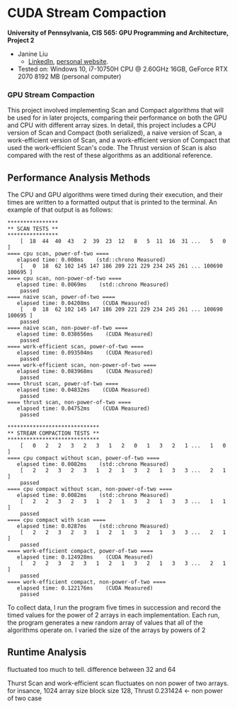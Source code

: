 CUDA Stream Compaction
======================

**University of Pennsylvania, CIS 565: GPU Programming and Architecture, Project 2**

* Janine Liu
  * [LinkedIn](https://www.linkedin.com/in/liujanine/), [personal website](https://www.janineliu.com/).
* Tested on: Windows 10, i7-10750H CPU @ 2.60GHz 16GB, GeForce RTX 2070 8192 MB (personal computer)

### GPU Stream Compaction

This project involved implementing Scan and Compact algorithms that will be used for in later projects, comparing their performance on both the GPU and CPU with different array sizes. In detail, this project includes a CPU version of Scan and Compact (both serialized), a naive version of Scan, a work-efficient version of Scan, and a work-efficient version of Compact that used the work-efficient Scan's code. The Thrust version of Scan is also compared with the rest of these algorithms as an additional reference. 


## Performance Analysis Methods

The CPU and GPU algorithms were timed during their execution, and their times are written to a formatted output that is printed to the terminal. An example of that output is as follows:

```
****************
** SCAN TESTS **
****************
    [  18  44  40  43   2  39  23  12   8   5  11  16  31 ...   5   0 ]
==== cpu scan, power-of-two ====
   elapsed time: 0.008ms    (std::chrono Measured)
    [   0  18  62 102 145 147 186 209 221 229 234 245 261 ... 100690 100695 ]
==== cpu scan, non-power-of-two ====
   elapsed time: 0.0069ms    (std::chrono Measured)
    passed
==== naive scan, power-of-two ====
   elapsed time: 0.04208ms    (CUDA Measured)
    [   0  18  62 102 145 147 186 209 221 229 234 245 261 ... 100690 100695 ]
    passed
==== naive scan, non-power-of-two ====
   elapsed time: 0.038656ms    (CUDA Measured)
    passed
==== work-efficient scan, power-of-two ====
   elapsed time: 0.093504ms    (CUDA Measured)
    passed
==== work-efficient scan, non-power-of-two ====
   elapsed time: 0.083968ms    (CUDA Measured)
    passed
==== thrust scan, power-of-two ====
   elapsed time: 0.04832ms    (CUDA Measured)
    passed
==== thrust scan, non-power-of-two ====
   elapsed time: 0.04752ms    (CUDA Measured)
    passed

*****************************
** STREAM COMPACTION TESTS **
*****************************
    [   0   2   2   3   2   3   1   2   0   1   3   2   1 ...   1   0 ]
==== cpu compact without scan, power-of-two ====
   elapsed time: 0.0082ms    (std::chrono Measured)
    [   2   2   3   2   3   1   2   1   3   2   1   3   3 ...   2   1 ]
    passed
==== cpu compact without scan, non-power-of-two ====
   elapsed time: 0.0082ms    (std::chrono Measured)
    [   2   2   3   2   3   1   2   1   3   2   1   3   3 ...   1   1 ]
    passed
==== cpu compact with scan ====
   elapsed time: 0.0287ms    (std::chrono Measured)
    [   2   2   3   2   3   1   2   1   3   2   1   3   3 ...   2   1 ]
    passed
==== work-efficient compact, power-of-two ====
   elapsed time: 0.124928ms    (CUDA Measured)
    [   2   2   3   2   3   1   2   1   3   2   1   3   3 ...   2   1 ]
    passed
==== work-efficient compact, non-power-of-two ====
   elapsed time: 0.122176ms    (CUDA Measured)
    passed
```

To collect data, I run the program five times in succession and record the timed values for the power of 2 arrays in each implementation. Each run, the program generates a new random array of values that all of the algorithms operate on. I varied the size of the arrays by powers of 2 

## Runtime Analysis

fluctuated too much to tell. difference between 32 and 64 

Thurst Scan and work-efficient scan fluctuates on non power of two arrays. for insance, 1024 array size block size 128, Thrust 0.231424	 <- non power of two case